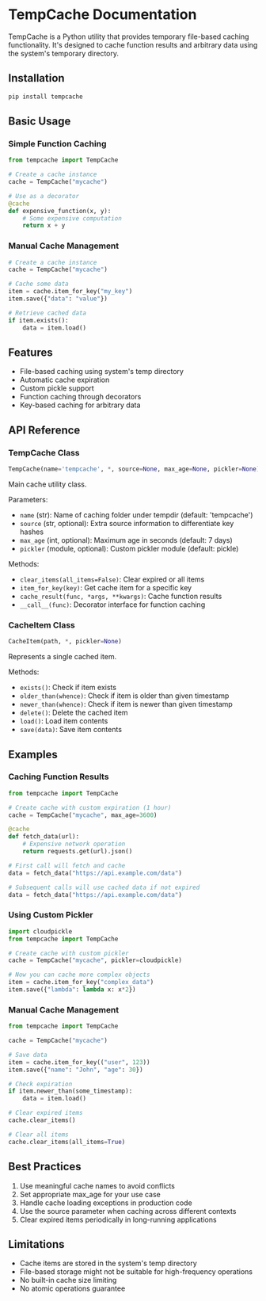 # TempCache Documentation

TempCache is a Python utility that provides temporary file-based caching functionality. It's designed to cache function results and arbitrary data using the system's temporary directory.

## Installation

```bash
pip install tempcache
```

## Basic Usage

### Simple Function Caching

```python
from tempcache import TempCache

# Create a cache instance
cache = TempCache("mycache")

# Use as a decorator
@cache
def expensive_function(x, y):
    # Some expensive computation
    return x + y
```

### Manual Cache Management

```python
# Create a cache instance
cache = TempCache("mycache")

# Cache some data
item = cache.item_for_key("my_key")
item.save({"data": "value"})

# Retrieve cached data
if item.exists():
    data = item.load()
```

## Features

- File-based caching using system's temp directory
- Automatic cache expiration
- Custom pickle support
- Function caching through decorators
- Key-based caching for arbitrary data

## API Reference

### TempCache Class

```python
TempCache(name='tempcache', *, source=None, max_age=None, pickler=None)
```

Main cache utility class.

Parameters:
- `name` (str): Name of caching folder under tempdir (default: 'tempcache')
- `source` (str, optional): Extra source information to differentiate key hashes
- `max_age` (int, optional): Maximum age in seconds (default: 7 days)
- `pickler` (module, optional): Custom pickler module (default: pickle)

Methods:
- `clear_items(all_items=False)`: Clear expired or all items
- `item_for_key(key)`: Get cache item for a specific key
- `cache_result(func, *args, **kwargs)`: Cache function results
- `__call__(func)`: Decorator interface for function caching

### CacheItem Class

```python
CacheItem(path, *, pickler=None)
```

Represents a single cached item.

Methods:
- `exists()`: Check if item exists
- `older_than(whence)`: Check if item is older than given timestamp
- `newer_than(whence)`: Check if item is newer than given timestamp
- `delete()`: Delete the cached item
- `load()`: Load item contents
- `save(data)`: Save item contents

## Examples

### Caching Function Results

```python
from tempcache import TempCache

# Create cache with custom expiration (1 hour)
cache = TempCache("mycache", max_age=3600)

@cache
def fetch_data(url):
    # Expensive network operation
    return requests.get(url).json()

# First call will fetch and cache
data = fetch_data("https://api.example.com/data")

# Subsequent calls will use cached data if not expired
data = fetch_data("https://api.example.com/data")
```

### Using Custom Pickler

```python
import cloudpickle
from tempcache import TempCache

# Create cache with custom pickler
cache = TempCache("mycache", pickler=cloudpickle)

# Now you can cache more complex objects
item = cache.item_for_key("complex_data")
item.save({"lambda": lambda x: x*2})
```

### Manual Cache Management

```python
from tempcache import TempCache

cache = TempCache("mycache")

# Save data
item = cache.item_for_key(("user", 123))
item.save({"name": "John", "age": 30})

# Check expiration
if item.newer_than(some_timestamp):
    data = item.load()

# Clear expired items
cache.clear_items()

# Clear all items
cache.clear_items(all_items=True)
```

## Best Practices

1. Use meaningful cache names to avoid conflicts
2. Set appropriate max_age for your use case
3. Handle cache loading exceptions in production code
4. Use the source parameter when caching across different contexts
5. Clear expired items periodically in long-running applications

## Limitations

- Cache items are stored in the system's temp directory
- File-based storage might not be suitable for high-frequency operations
- No built-in cache size limiting
- No atomic operations guarantee

